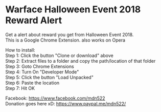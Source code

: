 # Warface Halloween Event 2018 Reward Alert
Get a alert about reward you get from Halloween Event 2018.  
This is a Google Chrome Extension. also works on Opera

How to install:  
Step 1: Click the button "Clone or download" above  
Step 2: Extract files to a folder and copy the path/location of that folder  
Step 3: Goto Chrome Extensions  
Step 4: Turn On "Developer Mode"  
Step 5: Click the button "Load Unpacked"  
Step 6: Paste the location  
Step 7: Hit OK  

Facebook: https://www.facebook.com/mdn522  
Donation goes here xD: https://www.paypal.me/mdn522/

